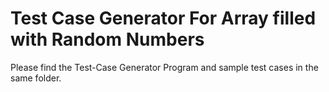 # Test Case Generator For Array filled with Random Numbers

Please find the Test-Case Generator Program and sample test cases in the same folder.
